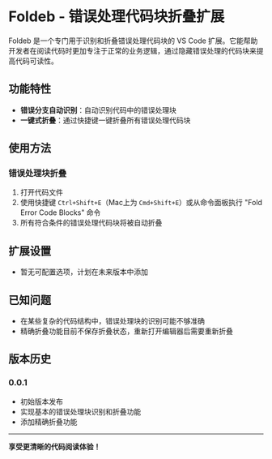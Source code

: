# Foldeb - 错误处理代码块折叠扩展

Foldeb 是一个专门用于识别和折叠错误处理代码块的 VS Code 扩展。它能帮助开发者在阅读代码时更加专注于正常的业务逻辑，通过隐藏错误处理的代码块来提高代码可读性。

## 功能特性

- **错误分支自动识别**：自动识别代码中的错误处理块
- **一键式折叠**：通过快捷键一键折叠所有错误处理代码块

## 使用方法

### 错误处理块折叠
1. 打开代码文件
2. 使用快捷键 `Ctrl+Shift+E`（Mac上为 `Cmd+Shift+E`）或从命令面板执行 "Fold Error Code Blocks" 命令
3. 所有符合条件的错误处理代码块将被自动折叠

## 扩展设置

* 暂无可配置选项，计划在未来版本中添加

## 已知问题

* 在某些复杂的代码结构中，错误处理块的识别可能不够准确
* 精确折叠功能目前不保存折叠状态，重新打开编辑器后需要重新折叠

## 版本历史

### 0.0.1

* 初始版本发布
* 实现基本的错误处理块识别和折叠功能
* 添加精确折叠功能

---

**享受更清晰的代码阅读体验！**
